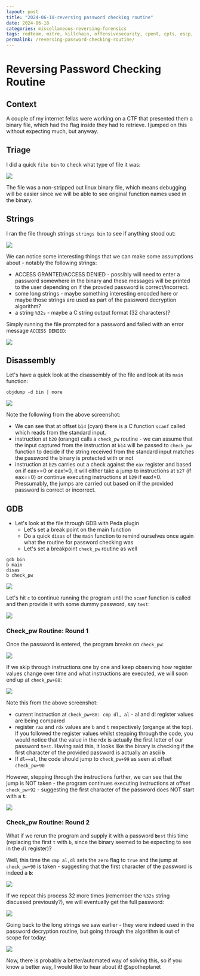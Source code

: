 ```yaml
---
layout: post
title: "2024-06-18-reversing password checking routine"
date: 2024-06-18
categories: miscellaneous-reversing-forensics
tags: redteam, mitre, killchain, offensivesecurity, cpent, cpts, oscp, exploit
permalink: /reversing-password-checking-routine/
---
```


# Reversing Password Checking Routine

## Context

A couple of my internet fellas were working on a CTF that presented them a binary file, which had the flag inside they had to retrieve. I jumped on this without expecting much, but anyway.

## Triage

I did a quick `file bin` to check what type of file it was:

![](<../.gitbook/assets/Screenshot from 2018-12-19 12-43-29.png>)

The file was a non-stripped out linux binary file, which means debugging will be easier since we will be able to see original function names used in the binary.

## Strings

I ran the file through strings `strings bin` to see if anything stood out:

![](<../.gitbook/assets/Screenshot from 2018-12-19 12-47-01.png>)

We can notice some interesting things that we can make some assumptions about - notably the following strings:

* ACCESS GRANTED/ACCESS DENIED - possibly will need to enter a password somewhere in the binary and these messages will be printed to the user depending on if the provded password is correct/incorrect.
* some long strings - maybe something interesting encoded here or maybe those strings are used as part of the password decryption algorithm?
* a string `%32s` - maybe a C string output format (32 characters)?

Simply running the file prompted for a password and failed with an error message `ACCESS DENIED`:

![](<../.gitbook/assets/Screenshot from 2018-12-19 12-47-37.png>)

## Disassembly

Let's have a quick look at the disassembly of the file and look at its `main` function:

```
objdump -d bin | more
```

![](<../.gitbook/assets/Screenshot from 2018-12-19 13-22-04.png>)

Note the following from the above screenshot:

* We can see that at offset `b14` (cyan) there is a C function `scanf` called which reads from the standard input.
* instruction at `b20` (orange) calls a `check_pw` routine - we can assume that the input captured from the instruction at `b14` will be passed to `check_pw` function to decide if the string received from the standard input matches the password the binary is protected with or not
* instruction at `b25` carries out a check against the `eax` register and based on if eax==0 or eax!=0, it will  either take a jump to instructions at `b27` (if eax==0) or continue executing instructions at `b29` if eax!=0. Pressumably, the jumps are carried out based on if the provided password is correct or incorrect.

## GDB

* Let's look at the file through GDB with Peda plugin
  * Let's set a break point on the main function&#x20;
  * Do a quick `disas` of the `main` function to remind ourselves once again what the routine for password checking was
  * Let's set a breakpoint `check_pw` routine as well

```
gdb bin
b main
disas
b check_pw
```

![](<../.gitbook/assets/Screenshot from 2018-12-19 13-29-31 (1).png>)

Let's hit `c` to continue running the program until the `scanf` function is called and then provide it with some dummy password, say `test`:

![](<../.gitbook/assets/Screenshot from 2018-12-19 14-27-02.png>)

### Check\_pw Routine: Round 1

Once the password is entered, the program breaks on `check_pw`:

![](<../.gitbook/assets/Screenshot from 2018-12-19 13-30-49.png>)

If we skip through instructions one by one and keep observing how register values change over time and what instructions are executed, we will soon end up at `check_pw+88`:

![](<../.gitbook/assets/Screenshot from 2018-12-19 13-33-13.png>)

Note this from the above screenshot:

* current instruction at `check_pw+88: cmp dl, al` - al and dl register values are being compared
* register `rax` and `rdx` values are `b` and `t` respectively (organge at the top). If you followed the register values whilst stepping through the code, you would notice that the value in the rdx is actually the first letter of our password **`t`**`est`. Having said this, it looks like the binary is checking if the first character of the  provided password is actually an ascii **`b`**
* If `dl==al`, the code should jump to `check_pw+99` as seen at offset `check_pw+90`

However, stepping through the instructions further, we can see that the jump is NOT taken - the program continues executing instructions at offset `check_pw+92` - suggesting the first character of the password does NOT start with a **`t`**:

![](<../.gitbook/assets/Screenshot from 2018-12-19 13-43-00.png>)

### Check\_pw Routine: Round 2

What if we rerun the program and supply it with a password **`b`**`est` this time (replacing the first `t` with `b`, since the binary seemed to be expecting to see in the `dl` register)?

Well, this time the `cmp al,dl` sets the `zero` flag to `true` and the jump at `check_pw+90` is taken - suggesting that the first character of the password is indeed a **`b`**:

![](<../.gitbook/assets/Screenshot from 2018-12-19 13-38-14.png>)

If we repeat this process 32 more times (remember the `%32s` string discussed previously?), we will eventually get the full password:

![](<../.gitbook/assets/Screenshot from 2018-12-19 13-43-39.png>)

Going back to the long strings we saw earlier - they were indeed used in the password decryption routine, but going through the algorithm is out of scope for today:

![](<../.gitbook/assets/Screenshot from 2018-12-19 14-47-40.png>)

Now, there is probably a better/automated way of solving this, so if you know a better way, I would like to hear about it!
@spotheplanet
